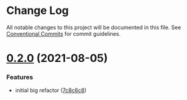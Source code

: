 # Change Log

All notable changes to this project will be documented in this file.
See [Conventional Commits](https://conventionalcommits.org) for commit guidelines.

# [0.2.0](https://gitr.net/mindary/remly/compare/@remly/ws@0.4.5...@remly/ws@0.2.0) (2021-08-05)


### Features

* initial big refactor ([7c8c6c8](https://gitr.net/mindary/remly/commits/7c8c6c813f12b4d686b4f59feab4c4abc01e30e6))
